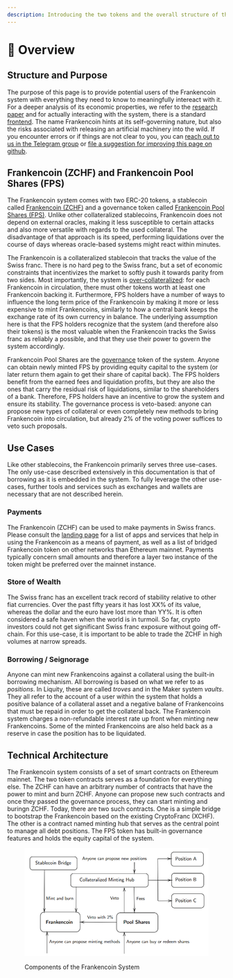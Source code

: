 ```yaml
---
description: Introducing the two tokens and the overall structure of the system
---
```


# 🧀 Overview

## Structure and Purpose

The purpose of this page is to provide potential users of the Frankencoin system with everything they need to know to meaningfully intereact with it. For a deeper analysis of its economic properties, we refer to the [research paper](https://frankencoin.com/thesis-preprint-frankencoin.pdf) and for actually interacting with the system, there is a standard [frontend](https://frankencoin.com). The name Frankencoin hints at its self-governing nature, but also the risks associated with releasing an artificial machinery into the wild. If you encounter errors or if things are not clear to you, you can [reach out to us in the Telegram group](https://web.telegram.org/a/#-1001924255643) or [file a suggestion for improving this page on github](https://github.com/Frankencoin-ZCHF/frankencoin-dapp/issues).

## Frankencoin (ZCHF) and Frankencoin Pool Shares (FPS)

The Frankencoin system comes with two ERC-20 tokens, a stablecoin called [Frankencoin (ZCHF)](https://etherscan.io/address/0xB58E61C3098d85632Df34EecfB899A1Ed80921cB) and a governance token called [Frankencoin Pool Shares (FPS)](https://etherscan.io/address/0x1bA26788dfDe592fec8bcB0Eaff472a42BE341B2). Unlike other collateralized stablecoins, Frankencoin does not depend on external oracles, making it less susceptible to certain attacks and also more versatile with regards to the used collateral. The disadvantage of that approach is its speed, performing liquidations over the course of days whereas oracle-based systems might react within minutes.

The Frankencoin is a collateralized stablecoin that tracks the value of the Swiss franc. There is no hard peg to the Swiss franc, but a set of economic constraints that incentivizes the market to softly push it towards parity from two sides. Most importantly, the system is [over-collateralized](positions/): for each Frankencoin in circulation, there must other tokens worth at least one Frankencoin backing it. Furthermore, FPS holders have a number of ways to influence the long term price of the Frankencoin by making it more or less expensive to mint Frankencoins, similarly to how a central bank keeps the exchange rate of its own currency in balance. The underlying assumption here is that the FPS holders recognize that the system (and therefore also their tokens) is the most valuable when the Frankencoin tracks the Swiss franc as reliably a possible, and that they use their power to govern the system accordingly.

Frankencoin Pool Shares are the [governance](governance.md) token of the system. Anyone can obtain newly minted FPS by providing equity capital to the system (or later return them again to get their share of capital back). The FPS holders benefit from the earned fees and liquidation profits, but they are also the ones that carry the residual risk of liquidations, similar to the shareholders of a bank. Therefore, FPS holders have an incentive to grow the system and ensure its stability. The governance process is veto-based: anyone can propose new types of collateral or even completely new methods to bring Frankencoin into circulation, but already 2% of the voting power suffices to veto such proposals.

## Use Cases

Like other stablecoins, the Frankencoin primarily serves three use-cases. The only use-case described extensively in this documentation is that of borrowing as it is embedded in the system. To fully leverage the other use-cases, further tools and services such as exchanges and wallets are necessary that are not described herein.

### Payments

The Frankencoin (ZCHF) can be used to make payments in Swiss francs. Please consult the [landing page](https://frankencoin.com) for a list of apps and services that help in using the Frankencoin as a means of payment, as well as a list of bridged Frankencoin token on other networks than Ethereum mainnet. Payments typically concern small amounts and therefore a layer two instance of the token might be preferred over the mainnet instance.

### Store of Wealth

The Swiss franc has an excellent track record of stability relative to other fiat currencies. Over the past fifty years it has lost XX% of its value, whereas the dollar and the euro have lost more than YY%. It is often considered a safe haven when the world is in turmoil. So far, crypto investors could not get significant Swiss franc exposure without going off-chain. For this use-case, it is important to be able to trade the ZCHF in high volumes at narrow spreads.

### Borrowing / Seignorage

Anyone can mint new Frankencoins against a collateral using the built-in borrowing mechanism. All borrowing is based on what we refer to as *positions*. In Liquity, these are called *troves* and in the Maker system *vaults*. They all refer to the account of a user within the system that holds a positive balance of a collateral asset and a negative balane of Frankencoins that must be repaid in order to get the collateral back. The Frankencoin system charges a non-refundable interest rate up front when minting new Frankencoins. Some of the minted Frankencoins are also held back as a reserve in case the position has to be liquidated.

## Technical Architecture

The Frankencoin system consists of a set of smart contracts on Ethereum mainnet. The two token contracts serves as a foundation for everything else. The ZCHF can have an arbitrary number of contracts that have the power to mint and burn ZCHF. Anyone can propose new such contracts and once they passed the governance process, they can start minting and buringn ZCHF. Today, there are two such contracts. One is a simple bridge to bootstrap the Frankencoin based on the existing CryptoFranc (XCHF). The other is a contract named minting hub that serves as the central point to manage all debt positions. The FPS token has built-in governance features and holds the equity capital of the system.&#x20;

<figure><img src=".gitbook/assets/architecture.png" alt=""><figcaption><p>Components of the Frankencoin System</p></figcaption></figure>

